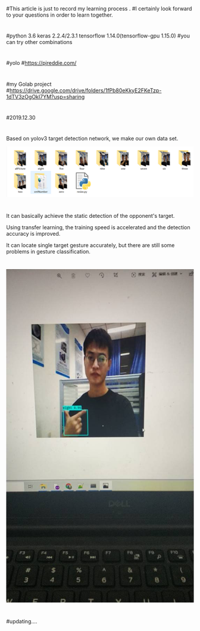 #This article is just to record my learning process .
#I certainly look forward to your questions in order to learn together.
#
#
#
#python 3.6 keras 2.2.4/2.3.1 tensorflow 1.14.0(tensorflow-gpu 1.15.0)
#you can try other combinations
#
#yolo
#https://pjreddie.com/
#
#my Golab project
#https://drive.google.com/drive/folders/1fPb80eKkyE2FKeTzp-1dTV3zOgOkI7YM?usp=sharing
#
#2019.12.30
#

Based on yolov3 target detection network, we make our own data set.

![image](https://github.com/c7chengxuyuan/handGestureRecognition/blob/master/dataset.png)
#

It can basically achieve the static detection of the opponent's target.

Using transfer learning, the training speed is accelerated and the detection accuracy is improved.

It can locate single target gesture accurately, but there are still some problems in gesture classification.

#
![image](https://github.com/c7chengxuyuan/handGestureRecognition/blob/master/83700262F6589A74251A23D0C99F46D2.jpg)
#
#updating....
